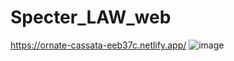 # Specter_LAW_web
https://ornate-cassata-eeb37c.netlify.app/
![image](https://user-images.codingfun5.com/120322290/233458251-2cfd4d87-cc3c-47c2-bc1b-f9c9dfea081c.png)

